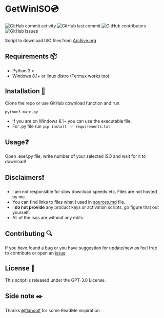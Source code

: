 # GetWinISO💿
![GitHub commit activity](https://img.shields.io/github/commit-activity/m/matejmajny/getwiniso?style=for-the-badge)
![GitHub last commit](https://img.shields.io/github/last-commit/matejmajny/getwiniso?color=orange&style=for-the-badge)
![GitHub contributors](https://img.shields.io/github/contributors/matejmajny/getwiniso?style=for-the-badge)
![GitHub issues](https://img.shields.io/github/issues/matejmajny/getwiniso?style=for-the-badge)    

Script to download ISO files from [Archive.org](https://archive.org)

## Requirements 📦
- Python 3.x
- Windows 8.1+ or linux distro (Termux works too)

## Installation 💾
Clone the repo or use GitHub download function and run:
```
python3 main.py
```
- If you are on Windows 8.1+ you can use the executable file.
- For .py file run ``` pip install -r requirements.txt ```
## Usage❓
Open .exe/.py file, write number of your selected ISO and wait for it to download!

## Disclaimers❗
- I am not responsible for slow download speeds etc. Files are not hosted by me.
- You can find links to files what i used in [sources.md](https://github.com/matejmajny/getwiniso/blob/main/sources.md) file.
- I **do not provide** any product keys or activation scripts, go figure that out yourself.
- All of the isos are without any edits.

## Contributing 🔍
If you have found a bug or you have suggestion for update/new os feel free to contribute or open an [issue](https://github.com/matejmajny/getwiniso/issues/new/choose)

## License 📜
This script is released under the GPT-3.0 License.

## Side note ✒️
Thanks [@flandolf](https://github.com/flandolf) for some ReadMe inspiration
